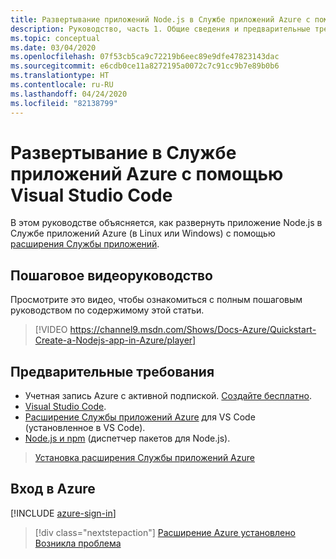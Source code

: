 ```yaml
---
title: Развертывание приложений Node.js в Службе приложений Azure с помощью Visual Studio Code
description: Руководство, часть 1. Общие сведения и предварительные требования.
ms.topic: conceptual
ms.date: 03/04/2020
ms.openlocfilehash: 07f53cb5ca9c72219b6eec89e9dfe47823143dac
ms.sourcegitcommit: e6cdb0ce11a8272195a0072c7c91cc9b7e89b0b6
ms.translationtype: HT
ms.contentlocale: ru-RU
ms.lasthandoff: 04/24/2020
ms.locfileid: "82138799"
---
```

# <a name="deploy-to-azure-app-service-using-visual-studio-code"></a>Развертывание в Службе приложений Azure с помощью Visual Studio Code

В этом руководстве объясняется, как развернуть приложение Node.js в Службе приложений Azure (в Linux или Windows) с помощью [расширения Службы приложений](https://marketplace.visualstudio.com/items?itemName=ms-azuretools.vscode-azureappservice).

## <a name="walkthrough-video"></a>Пошаговое видеоруководство

Просмотрите это видео, чтобы ознакомиться с полным пошаговым руководством по содержимому этой статьи.

> [!VIDEO https://channel9.msdn.com/Shows/Docs-Azure/Quickstart-Create-a-Nodejs-app-in-Azure/player]

## <a name="prerequisites"></a>Предварительные требования

- Учетная запись Azure с активной подпиской. [Создайте бесплатно](https://azure.microsoft.com/free/?utm_source=campaign&utm_campaign=vscode-tutorial-appservice-extension&mktingSource=vscode-tutorial-appservice-extension).
- [Visual Studio Code](https://code.visualstudio.com/).
- [Расширение Службы приложений Azure](https://marketplace.visualstudio.com/items?itemName=ms-azuretools.vscode-azureappservice) для VS Code (установленное в VS Code).
- [Node.js и npm](https://nodejs.org/en/download) (диспетчер пакетов для Node.js).

> <a class="tutorial-install-extension-btn" href="https://marketplace.visualstudio.com/items?itemName=ms-azuretools.vscode-azureappservice">Установка расширения Службы приложений Azure</a>

## <a name="sign-in-to-azure"></a>Вход в Azure

[!INCLUDE [azure-sign-in](includes/azure-sign-in.md)]

> [!div class="nextstepaction"]
> [Расширение Azure установлено](tutorial-vscode-azure-app-service-node-02.md) [Возникла проблема](https://www.research.net/r/PWZWZ52?tutorial=node-deployment-azureappservice&step=getting-started)
